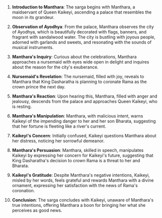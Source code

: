 1. **Introduction to Manthara**: The sarga begins with Manthara, a maidservant of Queen Kaikeyi, ascending a palace that resembles the moon in its grandeur.

2. **Observation of Ayodhya**: From the palace, Manthara observes the city of Ayodhya, which is beautifully decorated with flags, banners, and fragrant with sandalwood water. The city is bustling with joyous people, adorned with garlands and sweets, and resonating with the sounds of musical instruments.

3. **Manthara's Inquiry**: Curious about the celebrations, Manthara approaches a nursemaid with eyes wide open in delight and inquires about the reason for the city's exuberance.

4. **Nursemaid's Revelation**: The nursemaid, filled with joy, reveals to Manthara that King Dasharatha is planning to coronate Rama as the crown prince the next day.

5. **Manthara's Reaction**: Upon hearing this, Manthara, filled with anger and jealousy, descends from the palace and approaches Queen Kaikeyi, who is resting.

6. **Manthara's Manipulation**: Manthara, with malicious intent, warns Kaikeyi of the impending danger to her and her son Bharata, suggesting that her fortune is fleeting like a river's current.

7. **Kaikeyi's Concern**: Initially confused, Kaikeyi questions Manthara about her distress, noticing her sorrowful demeanor.

8. **Manthara's Persuasion**: Manthara, skilled in speech, manipulates Kaikeyi by expressing her concern for Kaikeyi's future, suggesting that King Dasharatha's decision to crown Rama is a threat to her and Bharata.

9. **Kaikeyi's Gratitude**: Despite Manthara's negative intentions, Kaikeyi, misled by her words, feels grateful and rewards Manthara with a divine ornament, expressing her satisfaction with the news of Rama's coronation.

10. **Conclusion**: The sarga concludes with Kaikeyi, unaware of Manthara's true intentions, offering Manthara a boon for bringing her what she perceives as good news.